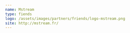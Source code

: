 ```yaml
---
name: Mstream
type: fiends
logo: /assets/images/partners/friends/logo-mstream.png
site: http://mstream.fr/
---
```

	